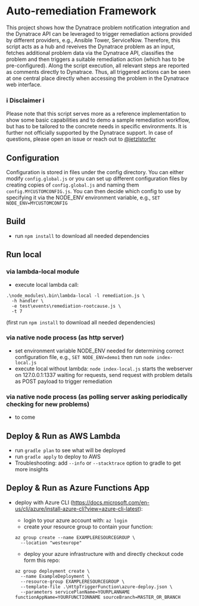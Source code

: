 # Auto-remediation Framework

This project shows how the Dynatrace problem notification integration and the Dynatrace API can be leveraged to trigger remediation actions provided by different providers, e.g., Ansible Tower, ServiceNow.
Therefore, this script acts as a hub and reveives the Dynatrace problem as an input, fetches additional problem data via the Dynatrace API, classifies the problem and then triggers a suitable remediation action (which has to be pre-configured). Along the script execution, all relevant steps are reported as comments directly to Dynatrace. Thus, all triggered actions can be seen at one central place directly when accessing the problem in the Dynatrace web interface. 

### :information_source: Disclaimer :information_source: 
Please note that this script serves more as a reference implementation to show some basic capabilities and to demo a sample remediation workflow, but has to be tailored to the concrete needs in specific environments. 
It is further not officially supported by the Dynatrace support. In case of questions, please open an issue or reach out to [@jetzlstorfer](https://twitter.com/jetzlstorfer)

## Configuration
Configuration is stored in files under the config directory. You can either modify `config.global.js` or you can set up different configuration files by creating copies of `config.global.js` and naming them `config.MYCUSTOMCONFIG.js`. You can then decide which config to use by specifying it via the NODE_ENV environment variable, e.g., `SET NODE_ENV=MYCUSTOMCONFIG`

## Build
- run `npm install` to download all needed dependencies
<!-- - TODO: tests can be started running `npm test` -->

## Run local
### via lambda-local module
- execute local lambda call: 
```
.\node_modules\.bin\lambda-local -l remediation.js \
  -h handler \
  -e test\events\remediation-rootcause.js \
  -t 7
```
(first run `npm install` to download all needed dependencies)
### via native node process (as http server)
- set environment variable NODE_ENV needed for determining correct configuration file, e.g., `SET NODE_ENV=demo1` then run `node index-local.js`
- execute local without lambda: `node index-local.js` starts the webserver on 127.0.0.1:1337 waiting for requests, send request with problem details as POST payload  to trigger remediation
### via native node process (as polling server asking periodically checking for new problems)
- to come

## Deploy & Run as AWS Lambda
- run `gradle plan` to see what will be deployed
- run `gradle apply` to deploy to AWS
- Troubleshooting: add `--info` or `--stacktrace` option to gradle to get more insights

## Deploy & Run as Azure Functions App
- deploy with Azure CLI (https://docs.microsoft.com/en-us/cli/azure/install-azure-cli?view=azure-cli-latest): 

  - login to your azure account with: `az login`
  - create your resource group to contain your function: 
  ````
  az group create --name EXAMPLERESOURCEGROUP \
    --location "westeurope"
  ````
  - deploy your azure infrastructure with and directly checkout code form this repo: 
  ```
  az group deployment create \
    --name ExampleDeployment \
    --resource-group EXAMPLERESOURCEGROUP \
    --template-file .\HttpTriggerFunction\azure-deploy.json \
    --parameters servicePlanName=YOURPLANNAME functionAppName=YOURFUNCTIONNAME sourceBranch=MASTER_OR_BRANCH
  ```




